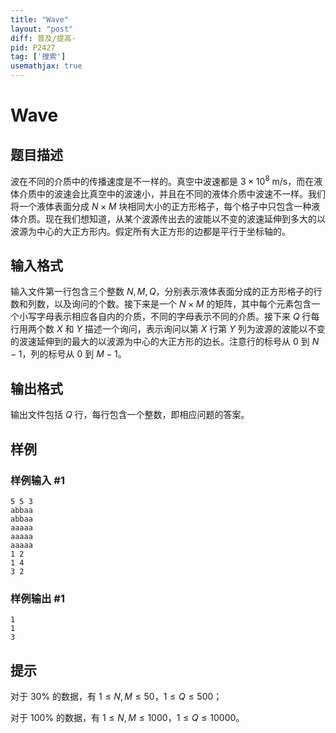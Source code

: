```yaml
---
title: "Wave"
layout: "post"
diff: 普及/提高-
pid: P2427
tag: ['搜索']
usemathjax: true
---
```


# Wave
## 题目描述

波在不同的介质中的传播速度是不一样的。真空中波速都是 $3\times {10}^8$ m/s，而在液体介质中的波速会比真空中的波速小，并且在不同的液体介质中波速不一样。我们将一个液体表面分成 $N \times M$ 块相同大小的正方形格子，每个格子中只包含一种液体介质。现在我们想知道，从某个波源传出去的波能以不变的波速延伸到多大的以波源为中心的大正方形内。假定所有大正方形的边都是平行于坐标轴的。
## 输入格式

输入文件第一行包含三个整数 $N, M, Q$，分别表示液体表面分成的正方形格子的行数和列数，以及询问的个数。接下来是一个 $N \times M$ 的矩阵，其中每个元素包含一个小写字母表示相应各自内的介质，不同的字母表示不同的介质。接下来 $Q$ 行每行用两个数 $X$ 和 $Y$ 描述一个询问，表示询问以第 $X$ 行第 $Y$ 列为波源的波能以不变的波速延伸到的最大的以波源为中心的大正方形的边长。注意行的标号从 $0$ 到 $N-1$，列的标号从 $0$ 到 $M-1$。
## 输出格式

输出文件包括 $Q$ 行，每行包含一个整数，即相应问题的答案。
## 样例

### 样例输入 #1
```
5 5 3
abbaa
abbaa
aaaaa
aaaaa
aaaaa
1 2
1 4
3 2

```
### 样例输出 #1
```
1
1
3

```
## 提示

对于 $30\%$ 的数据，有 $1 \le N,M \le 50$，$1 \le Q \le 500$；

对于 $100\%$ 的数据，有 $1 \le N,M \le 1000$，$1 \le Q \le 10000$。
